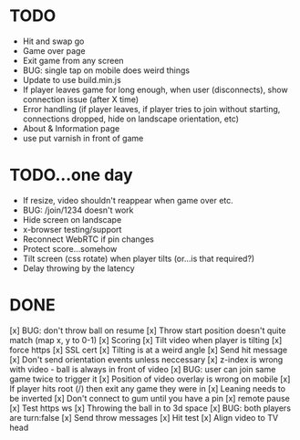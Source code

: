 # TODO

- Hit and swap go
- Game over page
- Exit game from any screen
- BUG: single tap on mobile does weird things
- Update to use build.min.js
- If player leaves game for long enough, when user (disconnects), show connection issue (after X time)
- Error handling (if player leaves, if player tries to join without starting, connections dropped, hide on landscape orientation, etc)
- About & Information page
- use put varnish in front of game

# TODO...one day

- If resize, video shouldn't reappear when game over etc.
- BUG: /join/1234 doesn't work
- Hide screen on landscape
- x-browser testing/support
- Reconnect WebRTC if pin changes
- Protect score...somehow
- Tilt screen (css rotate) when player tilts (or...is that required?)
- Delay throwing by the latency

# DONE

[x] BUG: don't throw ball on resume
[x] Throw start position doesn't quite match (map x, y to 0-1)
[x] Scoring
[x] Tilt video when player is tilting
[x] force https
[x] SSL cert
[x] Tilting is at a weird angle
[x] Send hit message
[x] Don't send orientation events unless neccessary
[x] z-index is wrong with video - ball is always in front of video
[x] BUG: user can join same game twice to trigger it
[x] Position of video overlay is wrong on mobile
[x] If player hits root (/) then exit any game they were in
[x] Leaning needs to be inverted
[x] Don't connect to gum until you have a pin
[x] remote pause
[x] Test https ws
[x] Throwing the ball in to 3d space
[x] BUG: both players are turn:false
[x] Send throw messages
[x] Hit test
[x] Align video to TV head
